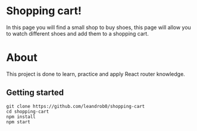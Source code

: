 # Shopping cart!

In this page you will find a small shop to buy shoes, this page will allow you to watch different shoes and add them to a shopping cart.

# About 

This project is done to learn, practice and apply React router knowledge.

## Getting started

```
git clone https://github.com/leandrob0/shopping-cart
cd shopping-cart
npm install
npm start
```
